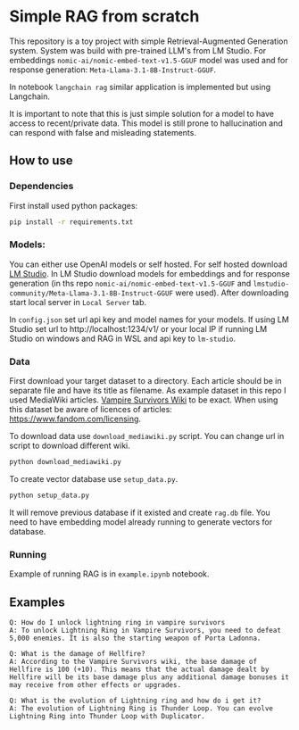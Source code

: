 # Simple RAG from scratch

This repository is a toy project with simple Retrieval-Augmented Generation system. 
System was build with pre-trained LLM's from LM Studio. For embeddings `nomic-ai/nomic-embed-text-v1.5-GGUF` model was used and for response generation: `Meta-Llama-3.1-8B-Instruct-GGUF`.

In notebook `langchain rag` similar application is implemented but using Langchain.

It is important to note that this is just simple solution for a model to have access to recent/private data. This model is still prone to hallucination and can respond with false and misleading statements.

## How to use

### Dependencies

First install used python packages:

```bash
pip install -r requirements.txt
```

### Models:

You can either use OpenAI models or self hosted. For self hosted download [LM Studio](https://lmstudio.ai/). 
In LM Studio download models for embeddings and for response generation (in ths repo `nomic-ai/nomic-embed-text-v1.5-GGUF` and `lmstudio-community/Meta-Llama-3.1-8B-Instruct-GGUF` were used). After downloading start local server in `Local Server` tab.

In `config.json` set url api key and model names for your models. If using LM Studio set url to http://localhost:1234/v1/ or your local IP if running LM Studio on windows and RAG in WSL and api key to `lm-studio`.

### Data
First download your target dataset to a directory. Each article should be in separate file and have its title as filename. As example dataset in this repo I used MediaWiki articles. [Vampire Survivors Wiki](https://vampire-survivors.fandom.com/wiki/Vampire_Survivors_Wiki) to be exact. When using this dataset be aware of licences of articles: https://www.fandom.com/licensing. 

To download data use `download_mediawiki.py` script. You can change url in script to download different wiki.

```bash
python download_mediawiki.py
```

To create vector database use `setup_data.py`.

```bash
python setup_data.py
```

It will remove previous database if it existed and create `rag.db` file. You need to have embedding model already running to generate vectors for database.

### Running

Example of running RAG is in `example.ipynb` notebook.

## Examples
```
Q: How do I unlock lightning ring in vampire survivors
A: To unlock Lightning Ring in Vampire Survivors, you need to defeat 5,000 enemies. It is also the starting weapon of Porta Ladonna.
```
```
Q: What is the damage of Hellfire?
A: According to the Vampire Survivors wiki, the base damage of Hellfire is 100 (+10). This means that the actual damage dealt by Hellfire will be its base damage plus any additional damage bonuses it may receive from other effects or upgrades.
```
```
Q: What is the evolution of Lightning ring and how do i get it?
A: The evolution of Lightning Ring is Thunder Loop. You can evolve Lightning Ring into Thunder Loop with Duplicator.
```
